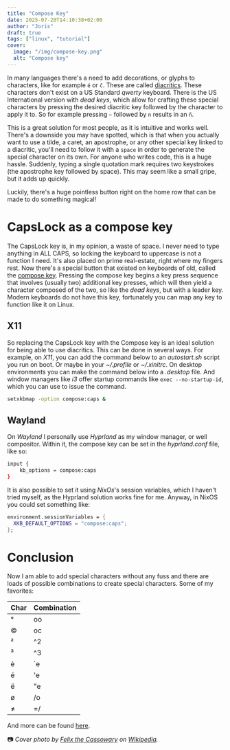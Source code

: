 ```yaml
---
title: "Compose Key"
date: 2025-07-20T14:10:38+02:00
author: "Joris"
draft: true
tags: ["linux", "tutorial"]
cover:
  image: "/img/compose-key.png"
  alt: "Compose key"
---
```


In many languages there's a need to add decorations, or glyphs to characters, like for example `é` or `č`. These are called [diacritics](https://en.wikipedia.org/wiki/Diacritic). These characters don't exist on a US Standard _qwerty_ keyboard. There is the US International version with _dead keys_, which allow for crafting these special characters by pressing the desired diacritic key followed by the character to apply it to. So for example pressing `~` followed by `n` results in an `ñ`. 

This is a great solution for most people, as it is intuitive and works well. There's a downside you may have spotted, which is that when you actually want to use a tilde, a caret, an apostrophe, or any other special key linked to a diacritic, you'll need to follow it with a `space` in order to generate the special character on its own. For anyone who writes code, this is a huge hassle. Suddenly, typing a single quotation mark requires two keystrokes (the apostrophe key followed by space). This may seem like a small gripe, but it adds up quickly.

Luckily, there's a huge pointless button right on the home row that can be made to do something magical! 

# CapsLock as a compose key
The CapsLock key is, in my opinion, a waste of space. I never need to type anything in ALL CAPS, so locking the keyboard to uppercase is not a function I need. It's also placed on prime real-estate, right where my fingers rest. Now there's a special button that existed on keyboards of old, called the [compose key](https://en.wikipedia.org/wiki/Compose_key). Pressing the compose key begins a key press sequence that involves (usually two) additional key presses, which will then yield a character composed of the two, so like the _dead keys_, but with a leader key. Modern keyboards do not have this key, fortunately you can map any key to function like it on Linux. 

## X11
So replacing the CapsLock key with the Compose key is an ideal solution for being able to use diacritics. This can be done in several ways. For example, on _X11_, you can add the command below to an _autostart.sh_ script you run on boot. Or maybe in your _~/.profile_ or _~/.xinitrc_. On desktop environments you can make the command below into a _.desktop_ file. And window managers like _i3_ offer startup commands like `exec --no-startup-id`, which you can use to issue the command.

```bash
setxkbmap -option compose:caps &
```

## Wayland
On _Wayland_ I personally use _Hyprland_ as my window manager, or well compositor. Within it, the compose key can be set in the _hyprland.conf_ file, like so:

```bash
input {
    kb_options = compose:caps
}
```

It is also possible to set it using _NixOs_'s session variables, which I haven't tried myself, as the Hyprland solution works fine for me. Anyway, in NixOS you could set something like:

```nix
environment.sessionVariables = {
  XKB_DEFAULT_OPTIONS = "compose:caps";
};
```

# Conclusion
Now I am able to add special characters without any fuss and there are loads of possible combinations to create special characters. Some of my favorites:

|Char|Combination|
|---|----|
| ° | oo |
| © | oc |
| ² | ^2 |
| ³ | ^3 |
| è | `e |
| é | 'e |
| ë | "e |
| ø | /o |
| ≠ | =/ |

And more can be found [here](https://math.dartmouth.edu/~sarunas/Linux_Compose_Key_Sequences.html).

📷 _Cover photo by [Felix the Cassowary](https://en.wikipedia.org/wiki/Compose_key#/media/File:Compose_key_on_Sun_Type_5c_keyboard.jpg) on [Wikipedia](https://en.wikipedia.org)._
